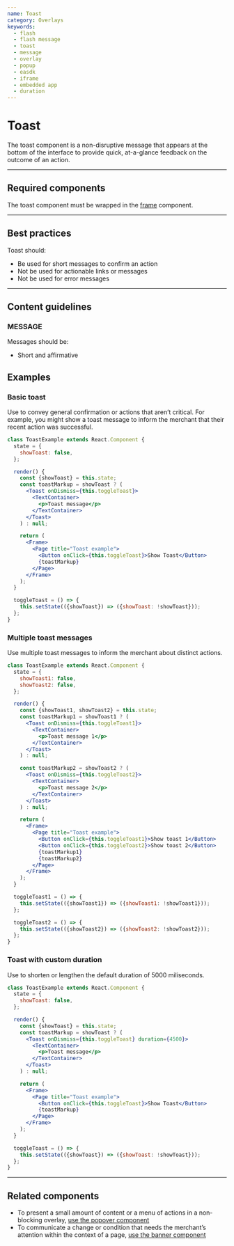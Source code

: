 ```yaml
---
name: Toast
category: Overlays
keywords:
  - flash
  - flash message
  - toast
  - message
  - overlay
  - popup
  - easdk
  - iframe
  - embedded app
  - duration
---
```


# Toast

The toast component is a non-disruptive message that appears at the bottom of the interface to provide quick, at-a-glance feedback on the outcome of an action.

---

## Required components

The toast component must be wrapped in the [frame](/components/structure/frame) component.

---

## Best practices

Toast should:

- Be used for short messages to confirm an action
- Not be used for actionable links or messages
- Not be used for error messages

---

## Content guidelines

### MESSAGE

Messages should be:

- Short and affirmative

## Examples

### Basic toast

Use to convey general confirmation or actions that aren’t critical. For example, you might show a toast message to inform the merchant that their recent action was successful.

```jsx
class ToastExample extends React.Component {
  state = {
    showToast: false,
  };

  render() {
    const {showToast} = this.state;
    const toastMarkup = showToast ? (
      <Toast onDismiss={this.toggleToast}>
        <TextContainer>
          <p>Toast message</p>
        </TextContainer>
      </Toast>
    ) : null;

    return (
      <Frame>
        <Page title="Toast example">
          <Button onClick={this.toggleToast}>Show Toast</Button>
          {toastMarkup}
        </Page>
      </Frame>
    );
  }

  toggleToast = () => {
    this.setState(({showToast}) => ({showToast: !showToast}));
  };
}
```

### Multiple toast messages

Use multiple toast messages to inform the merchant about distinct actions.

```jsx
class ToastExample extends React.Component {
  state = {
    showToast1: false,
    showToast2: false,
  };

  render() {
    const {showToast1, showToast2} = this.state;
    const toastMarkup1 = showToast1 ? (
      <Toast onDismiss={this.toggleToast1}>
        <TextContainer>
          <p>Toast message 1</p>
        </TextContainer>
      </Toast>
    ) : null;

    const toastMarkup2 = showToast2 ? (
      <Toast onDismiss={this.toggleToast2}>
        <TextContainer>
          <p>Toast message 2</p>
        </TextContainer>
      </Toast>
    ) : null;

    return (
      <Frame>
        <Page title="Toast example">
          <Button onClick={this.toggleToast1}>Show toast 1</Button>
          <Button onClick={this.toggleToast2}>Show toast 2</Button>
          {toastMarkup1}
          {toastMarkup2}
        </Page>
      </Frame>
    );
  }

  toggleToast1 = () => {
    this.setState(({showToast1}) => ({showToast1: !showToast1}));
  };

  toggleToast2 = () => {
    this.setState(({showToast2}) => ({showToast2: !showToast2}));
  };
}
```

### Toast with custom duration

Use to shorten or lengthen the default duration of 5000 miliseconds.

```jsx
class ToastExample extends React.Component {
  state = {
    showToast: false,
  };

  render() {
    const {showToast} = this.state;
    const toastMarkup = showToast ? (
      <Toast onDismiss={this.toggleToast} duration={4500}>
        <TextContainer>
          <p>Toast message</p>
        </TextContainer>
      </Toast>
    ) : null;

    return (
      <Frame>
        <Page title="Toast example">
          <Button onClick={this.toggleToast}>Show Toast</Button>
          {toastMarkup}
        </Page>
      </Frame>
    );
  }

  toggleToast = () => {
    this.setState(({showToast}) => ({showToast: !showToast}));
  };
}
```

---

## Related components

- To present a small amount of content or a menu of actions in a non-blocking overlay, [use the popover component](/components/popover)
- To communicate a change or condition that needs the merchant’s attention within the context of a page, [use the banner component](/components/feedback-indicators/banner)
